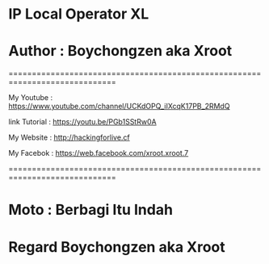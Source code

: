 # IP Local Operator XL 

# Author : Boychongzen aka Xroot

=============================================================================

My Youtube : https://www.youtube.com/channel/UCKdOPQ_iIXcqK17PB_2RMdQ

link Tutorial : https://youtu.be/PGb1SStRw0A

My Website : http://hackingforlive.cf

My Facebok : https://web.facebook.com/xroot.xroot.7

=============================================================================

# Moto : Berbagi Itu Indah


# Regard Boychongzen aka Xroot
